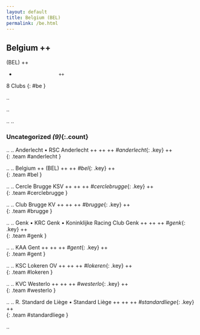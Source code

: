 ```yaml
---
layout: default
title: Belgium (BEL)
permalink: /be.html
---
```



## Belgium   ++
(BEL)  ++
-                     ++
8 Clubs
{: #be }


.. 




.. 




.. 
.. 


### Uncategorized _(9)_{:.count}


..
..
Anderlecht • RSC Anderlecht  ++
 ++
 ++
_#anderlecht_{: .key} ++
<br>
{: .team #anderlecht }

..
..
Belgium  ++
 (BEL) ++
 ++
_#bel_{: .key} ++
<br>
{: .team #bel }

..
..
Cercle Brugge KSV  ++
 ++
 ++
_#cerclebrugge_{: .key} ++
<br>
{: .team #cerclebrugge }

..
..
Club Brugge KV  ++
 ++
 ++
_#brugge_{: .key} ++
<br>
{: .team #brugge }

..
..
Genk • KRC Genk • Koninklijke Racing Club Genk  ++
 ++
 ++
_#genk_{: .key} ++
<br>
{: .team #genk }

..
..
KAA Gent  ++
 ++
 ++
_#gent_{: .key} ++
<br>
{: .team #gent }

..
..
KSC Lokeren OV  ++
 ++
 ++
_#lokeren_{: .key} ++
<br>
{: .team #lokeren }

..
..
KVC Westerlo  ++
 ++
 ++
_#westerlo_{: .key} ++
<br>
{: .team #westerlo }

..
..
R. Standard de Liège • Standard Liège  ++
 ++
 ++
_#standardliege_{: .key} ++
<br>
{: .team #standardliege }




.. 
 
